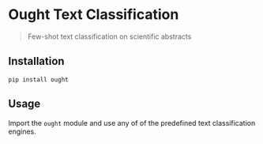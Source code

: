 # Ought Text Classification
> Few-shot text classification on scientific abstracts


## Installation

`pip install ought`

## Usage

Import the `ought` module and use any of of the predefined text classification engines.
